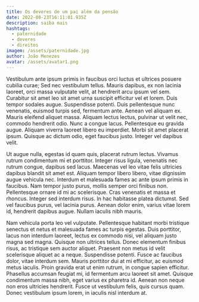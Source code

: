 ```yaml
---
title: Os deveres de um pai além da pensão
date: 2022-08-23T16:11:01.935Z
description: saiba mais
hashtags:
  - paternidade
  - deveres
  - direitos
imagem: /assets/paternidade.jpg
author: João Menezes
avatar: /assets/avatar1.png
---
```


Vestibulum ante ipsum primis in faucibus orci luctus et ultrices posuere cubilia curae; Sed nec vestibulum tellus. Mauris dapibus, ex non lacinia laoreet, orci massa vulputate velit, at hendrerit arcu ipsum vel sem. Curabitur sit amet leo sit amet urna suscipit efficitur vel et lorem. Duis tempor sodales augue. Suspendisse potenti. Duis pellentesque nunc venenatis, euismod turpis sed, fermentum ante. Aenean vel aliquam ex. Mauris eleifend aliquet massa. Aliquam lectus lectus, pulvinar ut velit nec, commodo hendrerit odio. Nunc a congue lacus. Pellentesque eu gravida augue. Aliquam viverra laoreet libero eu imperdiet. Morbi sit amet placerat ipsum. Quisque ac dictum odio, eget faucibus justo. Integer vel dapibus velit.

Ut augue nulla, egestas id quam quis, placerat rutrum lectus. Vivamus rutrum condimentum mi et porttitor. Integer risus ligula, venenatis nec rutrum congue, dapibus sed lacus. Maecenas vel leo vitae felis ultricies dapibus blandit sit amet est. Aliquam tempor libero libero, vitae dignissim augue vehicula nec. Interdum et malesuada fames ac ante ipsum primis in faucibus. Nam tempor justo purus, mollis semper orci finibus non. Pellentesque ornare id mi ac scelerisque. Cras venenatis et massa et rhoncus. Integer sed interdum risus. In hac habitasse platea dictumst. Sed vel faucibus purus, vel lacinia purus. Aenean dolor enim, varius vitae lorem id, hendrerit dapibus augue. Nullam iaculis nibh mauris.

Nam vehicula porta leo vel vulputate. Pellentesque habitant morbi tristique senectus et netus et malesuada fames ac turpis egestas. Duis porttitor, lacus non interdum laoreet, lectus ex commodo nisi, vel aliquam justo magna sed magna. Quisque non ultrices tellus. Donec elementum finibus risus, ac tristique sem auctor aliquet. Praesent non metus id velit scelerisque aliquet ac a neque. Suspendisse potenti. Fusce ac faucibus dolor, vitae interdum sem. Mauris porttitor dui at mi efficitur, ac euismod metus iaculis. Proin gravida erat ut enim rutrum, in congue sapien efficitur. Phasellus accumsan feugiat mi, id fermentum arcu laoreet sit amet. Quisque condimentum massa nibh, eget varius ex pharetra id. Aenean non neque non eros ultricies hendrerit. Fusce ut vestibulum felis, quis cursus quam. Donec vestibulum ipsum lorem, in iaculis nisl interdum at.
